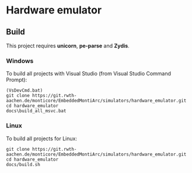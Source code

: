 # Hardware emulator

## Build

This project requires **unicorn**, **pe-parse** and **Zydis**.

### Windows

To build all projects with Visual Studio (from Visual Studio Command Prompt): 

```
(VsDevCmd.bat)
git clone https://git.rwth-aachen.de/monticore/EmbeddedMontiArc/simulators/hardware_emulator.git
cd hardware_emulator
docs\build_all_msvc.bat
```

### Linux

To build all projects for Linux:

```
git clone https://git.rwth-aachen.de/monticore/EmbeddedMontiArc/simulators/hardware_emulator.git
cd hardware_emulator
docs/build.sh
```
